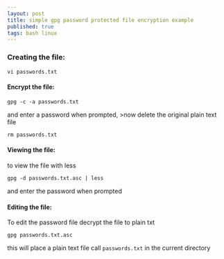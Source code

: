 ```yaml
---
layout: post
title: simple gpg password protected file encryption example
published: true
tags: bash linux
---
```

### Creating the file:

    vi passwords.txt

#### Encrypt the file:

    gpg -c -a passwords.txt

and enter a password when prompted, >now delete the original plain text file

    rm passwords.txt
    
#### Viewing the file:

to view the file with less

    gpg -d passwords.txt.asc | less

and enter the password when prompted

#### Editing the file:

To edit the password file decrypt the file to plain txt

    gpg passwords.txt.asc

this will place a plain text file call `passwords.txt` in the current directory

